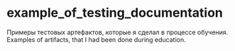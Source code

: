 # example_of_testing_documentation
Примеры тестовых артефактов, которые я сделал в процессе обучения.
Examples of artifacts, that I had been done during education.
